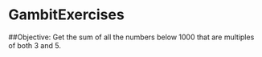# GambitExercises
##Objective: Get the sum of all the numbers below 1000 that are multiples of both 3 and 5. 
